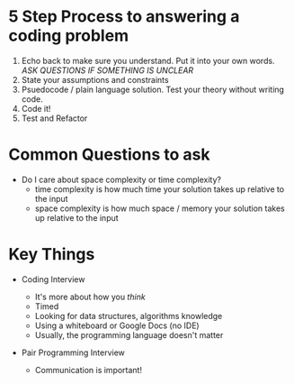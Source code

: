 # 5 Step Process to answering a coding problem

1. Echo back to make sure you understand. Put it into your own words. *ASK QUESTIONS IF SOMETHING IS UNCLEAR*
2. State your assumptions and constraints
3. Psuedocode / plain language solution. Test your theory without writing code.
4. Code it!
5. Test and Refactor

# Common Questions to ask

- Do I care about space complexity or time complexity?
  - time complexity is how much time your solution takes up relative to the input
  - space complexity is how much space / memory your solution takes up relative to the input


# Key Things
- Coding Interview
  - It's more about how you *think*
  - Timed
  - Looking for data structures, algorithms knowledge
  - Using a whiteboard or Google Docs (no IDE)
  - Usually, the programming language doesn't matter

- Pair Programming Interview
  - Communication is important!
